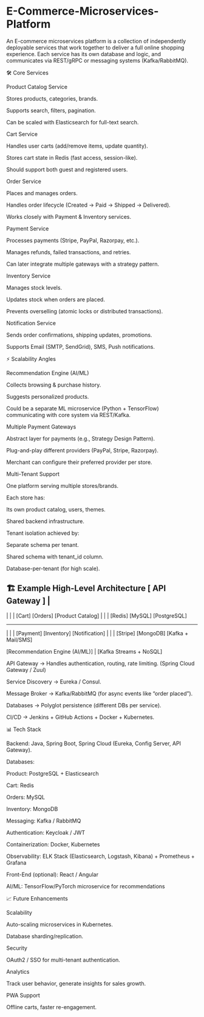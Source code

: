 # E-Commerce-Microservices-Platform

An E-commerce microservices platform is a collection of independently deployable services that work together to deliver a full online shopping experience. Each service has its own database and logic, and communicates via REST/gRPC or messaging systems (Kafka/RabbitMQ).

🛠 Core Services

Product Catalog Service

Stores products, categories, brands.

Supports search, filters, pagination.

Can be scaled with Elasticsearch for full-text search.

Cart Service

Handles user carts (add/remove items, update quantity).

Stores cart state in Redis (fast access, session-like).

Should support both guest and registered users.

Order Service

Places and manages orders.

Handles order lifecycle (Created → Paid → Shipped → Delivered).

Works closely with Payment & Inventory services.

Payment Service

Processes payments (Stripe, PayPal, Razorpay, etc.).

Manages refunds, failed transactions, and retries.

Can later integrate multiple gateways with a strategy pattern.

Inventory Service

Manages stock levels.

Updates stock when orders are placed.

Prevents overselling (atomic locks or distributed transactions).

Notification Service

Sends order confirmations, shipping updates, promotions.

Supports Email (SMTP, SendGrid), SMS, Push notifications.

⚡ Scalability Angles

Recommendation Engine (AI/ML)

Collects browsing & purchase history.

Suggests personalized products.

Could be a separate ML microservice (Python + TensorFlow) communicating with core system via REST/Kafka.

Multiple Payment Gateways

Abstract layer for payments (e.g., Strategy Design Pattern).

Plug-and-play different providers (PayPal, Stripe, Razorpay).

Merchant can configure their preferred provider per store.

Multi-Tenant Support

One platform serving multiple stores/brands.

Each store has:

Its own product catalog, users, themes.

Shared backend infrastructure.

Tenant isolation achieved by:

Separate schema per tenant.

Shared schema with tenant_id column.

Database-per-tenant (for high scale).

🏗 Example High-Level Architecture
[ API Gateway ]
        |
   -----------------------
   |         |           |
[Cart]   [Orders]   [Product Catalog]
   |         |           |
[Redis]   [MySQL]     [PostgreSQL]

   -----------------------
   |         |           |
[Payment] [Inventory] [Notification]
   |         |           |
[Stripe] [MongoDB]   [Kafka + Mail/SMS]

[Recommendation Engine (AI/ML)]
       |
   [Kafka Streams + NoSQL]


API Gateway → Handles authentication, routing, rate limiting. (Spring Cloud Gateway / Zuul)

Service Discovery → Eureka / Consul.

Message Broker → Kafka/RabbitMQ (for async events like “order placed”).

Databases → Polyglot persistence (different DBs per service).

CI/CD → Jenkins + GitHub Actions + Docker + Kubernetes.

📊 Tech Stack

Backend: Java, Spring Boot, Spring Cloud (Eureka, Config Server, API Gateway).

Databases:

Product: PostgreSQL + Elasticsearch

Cart: Redis

Orders: MySQL

Inventory: MongoDB

Messaging: Kafka / RabbitMQ

Authentication: Keycloak / JWT

Containerization: Docker, Kubernetes

Observability: ELK Stack (Elasticsearch, Logstash, Kibana) + Prometheus + Grafana

Front-End (optional): React / Angular

AI/ML: TensorFlow/PyTorch microservice for recommendations

📈 Future Enhancements

Scalability

Auto-scaling microservices in Kubernetes.

Database sharding/replication.

Security

OAuth2 / SSO for multi-tenant authentication.

Analytics

Track user behavior, generate insights for sales growth.

PWA Support

Offline carts, faster re-engagement.
